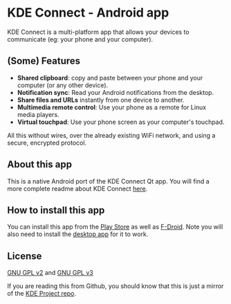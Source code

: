 # KDE Connect - Android app

KDE Connect is a multi-platform app that allows your devices to communicate (eg: your phone and your computer).

## (Some) Features
- **Shared clipboard**: copy and paste between your phone and your computer (or any other device).
- **Notification sync**: Read your Android notifications from the desktop.
- **Share files and URLs** instantly from one device to another.
- **Multimedia remote control**: Use your phone as a remote for Linux media players.
- **Virtual touchpad**: Use your phone screen as your computer's touchpad.

All this without wires, over the already existing WiFi network, and using a secure, encrypted protocol.

## About this app

This is a native Android port of the KDE Connect Qt app. You will find a more complete readme about KDE Connect [here](https://github.com/albertvaka/kdeconnect-kde).

## How to install this app

You can install this app from the [Play Store](https://play.google.com/store/apps/details?id=org.kde.kdeconnect_tp) as well as [F-Droid](https://f-droid.org/repository/browse/?fdid=org.kde.kdeconnect_tp). Note you will also need to install the [desktop app](https://github.com/albertvaka/kdeconnect-kde) for it to work.

## License
[GNU GPL v2](https://www.gnu.org/licenses/gpl-2.0.html) and [GNU GPL v3](https://www.gnu.org/licenses/gpl-3.0.html)

If you are reading this from Github, you should know that this is just a mirror of the [KDE Project repo](https://projects.kde.org/projects/playground/base/kdeconnect-android/repository/).
